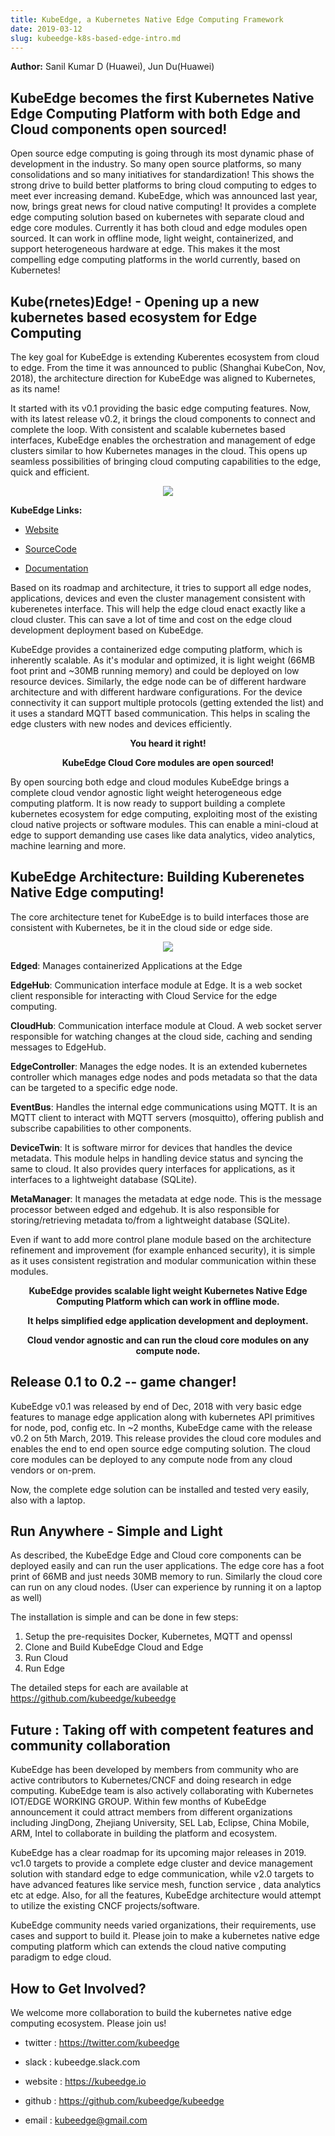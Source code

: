 ```yaml
---
title: KubeEdge, a Kubernetes Native Edge Computing Framework
date: 2019-03-12
slug: kubeedge-k8s-based-edge-intro.md
---
```


**Author:** Sanil Kumar D (Huawei), Jun Du(Huawei)

## KubeEdge becomes the first Kubernetes Native Edge Computing Platform with both Edge and Cloud components open sourced!

Open source edge computing is going through its most dynamic phase of development in the industry. So many open source platforms, so many consolidations and so many initiatives for standardization! This shows the strong drive to build better platforms to bring cloud computing to edges to meet ever increasing demand. KubeEdge, which was announced last year, now, brings great news for cloud native computing! It provides a complete edge computing solution based on kubernetes with separate cloud and edge core modules. Currently it has both cloud and edge modules open sourced. It can work in offline mode, light weight, containerized, and support heterogeneous hardware at edge. This makes it the most compelling edge computing platforms in the world currently, based on Kubernetes!


## Kube(rnetes)Edge! - Opening up a new kubernetes based ecosystem for Edge Computing

The key goal for KubeEdge is extending Kuberentes ecosystem from cloud to edge. From the time it was announced to public (Shanghai KubeCon, Nov, 2018), the architecture direction for KubeEdge was aligned to Kubernetes, as its name!

It started with its v0.1 providing the basic edge computing features. Now, with its latest release v0.2, it brings the cloud components to connect and complete the loop. With consistent and scalable kubernetes based interfaces, KubeEdge enables the orchestration and management of edge clusters similar to how Kubernetes manages in the cloud. This opens up seamless possibilities of bringing cloud computing capabilities to the edge, quick and efficient.

<p align="center">
<img src="../../../../static/images/blog/2019-03-12-kubeedge-k8s-based-edge-intro/kubeedge-logo.png">
</p>

**KubeEdge Links:**

  - [Website](https://kubeedge.io)

  - [SourceCode](https://github.com/kubeedge/kubeedge)

  - [Documentation](https://docs.kubeedge.io)


Based on its roadmap and architecture, it tries to support all edge nodes, applications, devices and even the cluster management consistent with kuberenetes interface. This will help the edge cloud enact exactly like a cloud cluster. This can save a lot of time and cost on the edge cloud development deployment based on KubeEdge.

KubeEdge provides a containerized edge computing platform, which is inherently scalable. As it's modular and optimized, it is light weight (66MB foot print and ~30MB running memory) and could be deployed on low resource devices. Similarly, the edge node can be of different hardware architecture and with different hardware configurations. For the device connectivity it can support multiple protocols (getting extended the list) and it uses a standard MQTT based communication. This helps in scaling the edge clusters with new nodes and devices efficiently. 


**<p align="center">You heard it right!</p>**
**<p align="center">KubeEdge Cloud Core modules are open sourced!</p>**


By open sourcing both edge and cloud modules KubeEdge brings a complete cloud vendor agnostic light weight heterogeneous edge computing platform. It is now ready to support building a complete kubernetes ecosystem for edge computing, exploiting most of the existing cloud native projects or software modules. This can enable a mini-cloud at edge to support demanding use cases like data analytics, video analytics, machine learning and more.

## KubeEdge Architecture: Building Kuberenetes Native Edge computing!

The core architecture tenet for KubeEdge is to build interfaces those are consistent with Kubernetes, be it in the cloud side or edge side. 

<p align="center">
<img src="../../../../static/images/blog/2019-03-12-kubeedge-k8s-based-edge-intro/kubeedge-highlevel-arch.png">
</p>

**Edged**: Manages containerized Applications at the Edge

**EdgeHub**: Communication interface module at Edge. It is a web socket client responsible for interacting with Cloud Service for the edge computing. 

**CloudHub**: Communication interface module at Cloud. A web socket server responsible for watching changes at the cloud side, caching and sending messages to EdgeHub.

**EdgeController**: Manages the edge nodes. It is an extended kubernetes controller which manages edge nodes and pods metadata so that the data can be targeted to a specific edge node.

**EventBus**: Handles the internal edge communications using MQTT. It is an MQTT client to interact with MQTT servers (mosquitto), offering publish and subscribe capabilities to other components.

**DeviceTwin**: It is software mirror for devices that handles the device metadata. This module helps in handling device status and syncing the same to cloud. It also provides query interfaces for applications, as it interfaces to a lightweight database (SQLite).

**MetaManager**: It manages the metadata at edge node. This is the message processor between edged and edgehub. It is also responsible for storing/retrieving metadata to/from a lightweight database (SQLite).

Even if want to add more control plane module based on the architecture refinement and improvement (for example enhanced security), it is simple as it uses consistent registration and modular communication within these modules.


**<p align="center">KubeEdge provides scalable light weight Kubernetes Native Edge Computing Platform which can work in offline mode.</p>** 

**<p align="center">It helps simplified edge application development and deployment.</p>**

**<p align="center">Cloud vendor agnostic and can run the cloud core modules on any compute node.</p>**


## Release 0.1 to 0.2 -- game changer!

KubeEdge v0.1 was released by end of Dec, 2018 with very basic edge features to manage edge application along with kubernetes API primitives for node, pod, config etc. In ~2 months, KubeEdge came with the release v0.2 on 5th March, 2019. This release provides the cloud core modules and enables the end to end open source edge computing solution. The cloud core modules can be deployed to any compute node from any cloud vendors or on-prem.

Now, the complete edge solution can be installed and tested very easily, also with a laptop.

## Run Anywhere - Simple and Light

As described, the KubeEdge Edge and Cloud core components can be deployed easily and can run the user applications. The edge core has a foot print of 66MB and just needs 30MB memory to run. Similarly the cloud core can run on any cloud nodes. (User can experience by running it on a laptop as well)

The installation is simple and can be done in few steps:
  1. Setup the pre-requisites Docker, Kubernetes, MQTT and openssl
  2. Clone and Build KubeEdge Cloud and Edge
  3. Run Cloud
  4. Run Edge

The detailed steps for each are available at https://github.com/kubeedge/kubeedge

## Future : Taking off with competent features and community collaboration

KubeEdge has been developed by members from community who are active contributors to Kubernetes/CNCF and doing research in edge computing. KubeEdge team is also actively collaborating with Kubernetes IOT/EDGE WORKING GROUP. Within few months of KubeEdge announcement it could attract members from different organizations including JingDong, Zhejiang University, SEL Lab, Eclipse, China Mobile, ARM, Intel to collaborate in building the platform and ecosystem.

KubeEdge has a clear roadmap for its upcoming major releases in 2019. vc1.0 targets to provide a complete edge cluster and device management solution with standard edge to edge communication, while v2.0 targets to have advanced features like service mesh, function service , data analytics etc at edge. Also, for all the features, KubeEdge architecture would attempt to utilize the existing CNCF projects/software.

KubeEdge community needs varied organizations, their requirements, use cases and support to build it. Please join to make a kubernetes native edge computing platform which can extends the cloud native computing paradigm to edge cloud.

## How to Get Involved?

We welcome more collaboration to build the kubernetes native edge computing ecosystem. Please join us!

- twitter    : https://twitter.com/kubeedge

- slack      : kubeedge.slack.com

- website    : https://kubeedge.io

- github     : https://github.com/kubeedge/kubeedge

- email      : kubeedge@gmail.com

